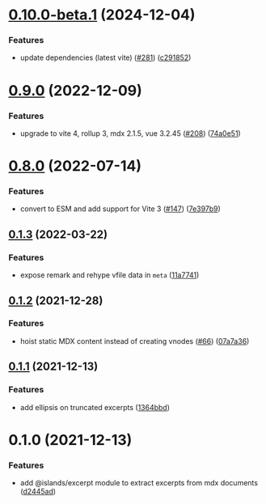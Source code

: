 # [0.10.0-beta.1](https://github.com/ElMassimo/iles/compare/excerpt@0.9.0...excerpt@0.10.0-beta.1) (2024-12-04)


### Features

* update dependencies (latest vite) ([#281](https://github.com/ElMassimo/iles/issues/281)) ([c291852](https://github.com/ElMassimo/iles/commit/c29185255e41e63830236ceb4c67de599aae2012))



# [0.9.0](https://github.com/ElMassimo/iles/compare/excerpt@0.8.0...excerpt@0.9.0) (2022-12-09)


### Features

* upgrade to vite 4, rollup 3, mdx 2.1.5, vue 3.2.45 ([#208](https://github.com/ElMassimo/iles/issues/208)) ([74a0e51](https://github.com/ElMassimo/iles/commit/74a0e511c71e990cf5a123cc31989095ef76477f))



# [0.8.0](https://github.com/ElMassimo/iles/compare/excerpt@0.1.3...excerpt@0.8.0) (2022-07-14)


### Features

* convert to ESM and add support for Vite 3 ([#147](https://github.com/ElMassimo/iles/issues/147)) ([7e397b9](https://github.com/ElMassimo/iles/commit/7e397b908746cd8ec875da2a636ae667ae98cb30))



## [0.1.3](https://github.com/ElMassimo/iles/compare/excerpt@0.1.2...excerpt@0.1.3) (2022-03-22)


### Features

* expose remark and rehype vfile data in `meta` ([11a7741](https://github.com/ElMassimo/iles/commit/11a77412b30c72d98ad967f644e0ae4b5afc32f8))



## [0.1.2](https://github.com/ElMassimo/iles/compare/excerpt@0.1.1...excerpt@0.1.2) (2021-12-28)


### Features

* hoist static MDX content instead of creating vnodes ([#66](https://github.com/ElMassimo/iles/issues/66)) ([07a7a36](https://github.com/ElMassimo/iles/commit/07a7a36430c6d97792910e346409027dfe10909b))



## [0.1.1](https://github.com/ElMassimo/iles/compare/excerpt@0.1.0...excerpt@0.1.1) (2021-12-13)


### Features

* add ellipsis on truncated excerpts ([1364bbd](https://github.com/ElMassimo/iles/commit/1364bbd97fe929a3022b04dbd9436231a03e8e69))



# 0.1.0 (2021-12-13)


### Features

* add @islands/excerpt module to extract excerpts from mdx documents ([d2445ad](https://github.com/ElMassimo/iles/commit/d2445ad6f60512a7dfd7acc2e1d7881cf8711247))



